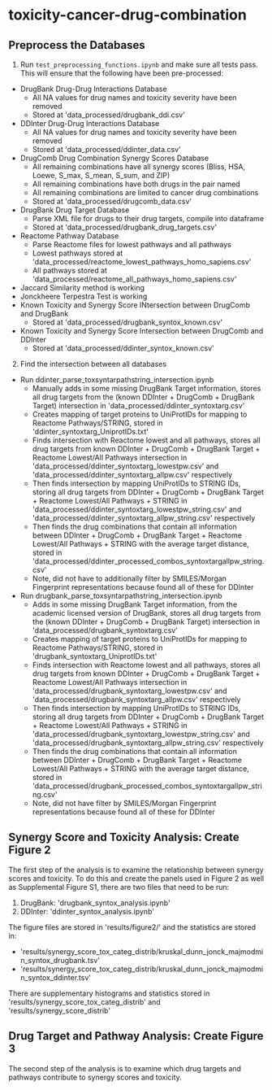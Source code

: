 # toxicity-cancer-drug-combination

## Preprocess the Databases ##

1. Run `test_preprocessing_functions.ipynb` and make sure all tests pass. This will ensure that the following have been pre-processed:
- DrugBank Drug-Drug Interactions Database
    - All NA values for drug names and toxicity severity have been removed
    - Stored at 'data_processed/drugbank_ddi.csv'
- DDInter Drug-Drug Interactions Database
    - All NA values for drug names and toxicity severity have been removed
    - Stored at 'data_processed/ddinter_data.csv'
- DrugComb Drug Combination Synergy Scores Database
    - All remaining combinations have all synergy scores (Bliss, HSA, Loewe, S_max, S_mean, S_sum, and ZIP)
    - All remaining combinations have both drugs in the pair named
    - All remaining combinations are limited to cancer drug combinations
    - Stored at 'data_processed/drugcomb_data.csv'
- DrugBank Drug Target Database
    - Parse XML file for drugs to their drug targets, compile into dataframe
    - Stored at 'data_processed/drugbank_drug_targets.csv'
- Reactome Pathway Database
    - Parse Reactome files for lowest pathways and all pathways
    - Lowest pathways stored at 'data_processed/reactome_lowest_pathways_homo_sapiens.csv'
    - All pathways stored at 'data_processed/reactome_all_pathways_homo_sapiens.csv'
- Jaccard Similarity method is working
- Jonckheere Terpestra Test is working
- Known Toxicity and Synergy Score INtersection between DrugComb and DrugBank
    - Stored at 'data_processed/drugbank_syntox_known.csv'
- Known Toxicity and Synergy Score Intersection between DrugComb and DDInter
    - Stored at 'data_processed/ddinter_syntox_known.csv'

2. Find the intersection between all databases
- Run ddinter_parse_toxsyntarpathstring_intersection.ipynb
    - Manually adds in some missing DrugBank Target information, stores all drug targets from the (known DDInter + DrugComb + DrugBank Target) intersection in 'data_processed/ddinter_syntoxtarg.csv'
    - Creates mapping of target proteins to UniProtIDs for mapping to Reactome Pathways/STRING, stored in 'ddinter_syntoxtarg_UniprotIDs.txt'
    - Finds intersection with Reactome lowest and all pathways, stores all drug targets from known DDInter + DrugComb + DrugBank Target + Reactome Lowest/All Pathways intersection in 'data_processed/ddinter_syntoxtarg_lowestpw.csv' and 'data_processed/ddinter_syntoxtarg_allpw.csv' respectively
    - Then finds intersection by mapping UniProtIDs to STRING IDs, storing all drug targets from DDInter + DrugComb + DrugBank Target + Reactome Lowest/All Pathways + STRING in 'data_processed/ddinter_syntoxtarg_lowestpw_string.csv' and 'data_processed/ddinter_syntoxtarg_allpw_string.csv' respectively
    - Then finds the drug combinations that contain all information between DDInter + DrugComb + DrugBank Target + Reactome Lowest/All Pathways + STRING with the average target distance, stored in 'data_processed/ddinter_processed_combos_syntoxtargallpw_string.csv'
    - Note, did not have to additionally filter by SMILES/Morgan Fingerprint representations because found all of these for DDInter
- Run drugbank_parse_toxsyntarpathstring_intersection.ipynb
    - Adds in some missing DrugBank Target information, from the academic licensed version of DrugBank, stores all drug targets from the (known DDInter + DrugComb + DrugBank Target) intersection in 'data_processed/drugbank_syntoxtarg.csv'
    - Creates mapping of target proteins to UniProtIDs for mapping to Reactome Pathways/STRING, stored in 'drugbank_syntoxtarg_UniprotIDs.txt'
    - Finds intersection with Reactome lowest and all pathways, stores all drug targets from known DDInter + DrugComb + DrugBank Target + Reactome Lowest/All Pathways intersection in 'data_processed/drugbank_syntoxtarg_lowestpw.csv' and 'data_processed/drugbank_syntoxtarg_allpw.csv' respectively
    - Then finds intersection by mapping UniProtIDs to STRING IDs, storing all drug targets from DDInter + DrugComb + DrugBank Target + Reactome Lowest/All Pathways + STRING in 'data_processed/drugbank_syntoxtarg_lowestpw_string.csv' and 'data_processed/drugbank_syntoxtarg_allpw_string.csv' respectively
    - Then finds the drug combinations that contain all information between DDInter + DrugComb + DrugBank Target + Reactome Lowest/All Pathways + STRING with the average target distance, stored in 'data_processed/drugbank_processed_combos_syntoxtargallpw_string.csv'
    - Note, did not have filter by SMILES/Morgan Fingerprint representations because found all of these for DDInter

## Synergy Score and Toxicity Analysis: Create Figure 2 ##

The first step of the analysis is to examine the relationship between synergy scores and toxicity. To do this and create the panels used in Figure 2 as well as Supplemental Figure S1, there are two files that need to be run:
1. DrugBank: 'drugbank_syntox_analysis.ipynb'
2. DDInter: 'ddinter_syntox_analysis.ipynb'

The figure files are stored in 'results/figure2/' and the statistics are stored in:
- 'results/synergy_score_tox_categ_distrib/kruskal_dunn_jonck_majmodmin_syntox_drugbank.tsv'
- 'results/synergy_score_tox_categ_distrib/kruskal_dunn_jonck_majmodmin_syntox_ddinter.tsv'

There are supplementary histograms and statistics stored in 'results/synergy_score_tox_categ_distrib' and 'results/synergy_score_distrib'

## Drug Target and Pathway Analysis: Create Figure 3 ##

The second step of the analysis is to examine which drug targets and pathways contribute to synergy scores and toxicity.
